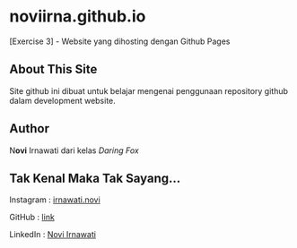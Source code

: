 # noviirna.github.io
 [Exercise 3] - Website yang dihosting dengan Github Pages


## About This Site

Site github ini dibuat untuk belajar mengenai penggunaan repository github dalam development website.


## Author

N**ovi** Irnawati dari kelas _Daring Fox_
[](https://pbs.twimg.com/profile_images/1089479997725659136/f3-kjQGp_400x400.jpg)

## Tak Kenal Maka Tak Sayang...

Instagram : [irnawati.novi](instagram.com/irnawati.novi)

GitHub : [link](https://github.com/noviirna/)

LinkedIn : [Novi Irnawati](https://www.linkedin.com/in/novi-irnawati/)


